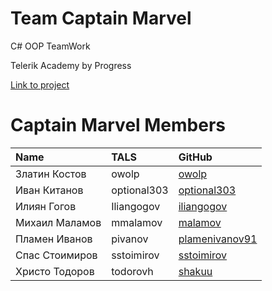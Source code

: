 <!-- section start -->
<!-- attr: { class:'slide-title', showInPresentation:true, hasScriptWrapper:true } -->
# Team Captain Marvel

<!-- <img showInPresentation="true" class="slide-image" src="imgs/captainmarvel.jpg" style="top:30%; left:49%; width:30.36%; z-index:-1" /> -->

<div class="signature">
	<p class="signature-course">C# OOP TeamWork</p>
	<p class="signature-initiative">Telerik Academy by Progress</p>
	<a href="https://github.com/Team-Captain-Marvel-2016" class="signature-link">Link to project</a>
</div>


<!-- section start -->
<!-- attr: { showInPresentation:true, style:'font-size: 0.7em' } -->

# Captain Marvel Members

| Name | TALS | GitHub |
| :------------- | :------------------- | :------------------------------------------|
| Златин Костов  | owolp       | [owolp](https://github.com/owolp)                   |
| Иван Китанов   | optional303 | [optional303](https://github.com/optional303)       |
| Илиян Гогов    | Iliangogov  | [iliangogov](https://github.com/iliangogov)         |
| Михаил Маламов | mmalamov    | [malamov](https://github.com/malamov)               |
| Пламен Иванов  | pivanov     | [plamenivanov91](https://github.com/plamenivanov91) |
| Спас Стоимиров | sstoimirov  | [sstoimirov](https://github.com/sstoimirov)         |
| Христо Тодоров | todorovh    | [shakuu](https://github.com/shakuu)                 |